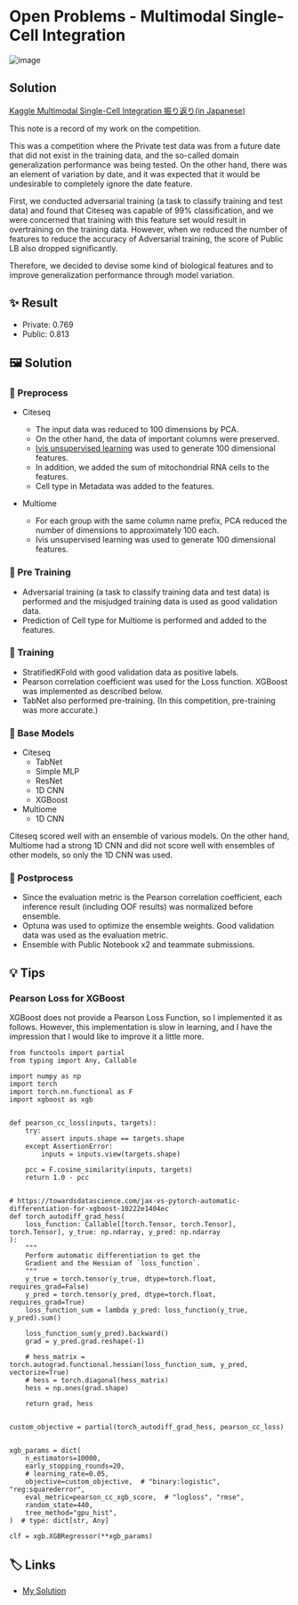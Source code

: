 # Open Problems - Multimodal Single-Cell Integration

![image](https://user-images.githubusercontent.com/1638500/195366837-9048d24c-86ca-42d6-99a8-414a019a5048.png)

## Solution

[Kaggle Multimodal Single-Cell Integration 振り返り(in Japanese)](https://imokuri123.com/blog/2022/11/kaggle-multimodal-single-cell-integration/)



This note is a record of my work on the competition.

This was a competition where the Private test data was from a future date that did not exist in the training data, and the so-called domain generalization performance was being tested.
On the other hand, there was an element of variation by date, and it was expected that it would be undesirable to completely ignore the date feature.

First, we conducted adversarial training (a task to classify training and test data) and found that Citeseq was capable of 99% classification, and we were concerned that training with this feature set would result in overtraining on the training data.
However, when we reduced the number of features to reduce the accuracy of Adversarial training, the score of Public LB also dropped significantly.

Therefore, we decided to devise some kind of biological features and to improve generalization performance through model variation.


## ✨ Result

- Private: 0.769
- Public: 0.813



## 🖼️ Solution


### 🌱 Preprocess

- Citeseq
    - The input data was reduced to 100 dimensions by PCA.
    - On the other hand, the data of important columns were preserved.
    - [Ivis unsupervised learning](https://bering-ivis.readthedocs.io/en/latest/unsupervised.html) was used to generate 100 dimensional features.
    - In addition, we added the sum of mitochondrial RNA cells to the features.
    - Cell type in Metadata was added to the features.

- Multiome
    - For each group with the same column name prefix, PCA reduced the number of dimensions to approximately 100 each.
    - Ivis unsupervised learning was used to generate 100 dimensional features.

### 🤸 Pre Training

- Adversarial training (a task to classify training data and test data) is performed and the misjudged training data is used as good validation data.
- Prediction of Cell type for Multiome is performed and added to the features.


### 🏃 Training

- StratifiedKFold with good validation data as positive labels.
- Pearson correlation coefficient was used for the Loss function. XGBoost was implemented as described below.
- TabNet also performed pre-training. (In this competition, pre-training was more accurate.)

### 🎨 Base Models

- Citeseq
    - TabNet
    - Simple MLP
    - ResNet
    - 1D CNN
    - XGBoost
- Multiome
    - 1D CNN

Citeseq scored well with an ensemble of various models.
On the other hand, Multiome had a strong 1D CNN and did not score well with ensembles of other models, so only the 1D CNN was used.

### 🚀 Postprocess

- Since the evaluation metric is the Pearson correlation coefficient, each inference result (including OOF results) was normalized before ensemble.
- Optuna was used to optimize the ensemble weights. Good validation data was used as the evaluation metric.
- Ensemble with Public Notebook x2 and teammate submissions.


## 💡 Tips


### Pearson Loss for XGBoost

XGBoost does not provide a Pearson Loss Function, so I implemented it as follows.
However, this implementation is slow in learning, and I have the impression that I would like to improve it a little more.

```
from functools import partial
from typing import Any, Callable

import numpy as np
import torch
import torch.nn.functional as F
import xgboost as xgb


def pearson_cc_loss(inputs, targets):
    try:
        assert inputs.shape == targets.shape
    except AssertionError:
        inputs = inputs.view(targets.shape)

    pcc = F.cosine_similarity(inputs, targets)
    return 1.0 - pcc


# https://towardsdatascience.com/jax-vs-pytorch-automatic-differentiation-for-xgboost-10222e1404ec
def torch_autodiff_grad_hess(
    loss_function: Callable[[torch.Tensor, torch.Tensor], torch.Tensor], y_true: np.ndarray, y_pred: np.ndarray
):
    """
    Perform automatic differentiation to get the
    Gradient and the Hessian of `loss_function`.
    """
    y_true = torch.tensor(y_true, dtype=torch.float, requires_grad=False)
    y_pred = torch.tensor(y_pred, dtype=torch.float, requires_grad=True)
    loss_function_sum = lambda y_pred: loss_function(y_true, y_pred).sum()

    loss_function_sum(y_pred).backward()
    grad = y_pred.grad.reshape(-1)

    # hess_matrix = torch.autograd.functional.hessian(loss_function_sum, y_pred, vectorize=True)
    # hess = torch.diagonal(hess_matrix)
    hess = np.ones(grad.shape)

    return grad, hess


custom_objective = partial(torch_autodiff_grad_hess, pearson_cc_loss)


xgb_params = dict(
    n_estimators=10000,
    early_stopping_rounds=20,
    # learning_rate=0.05,
    objective=custom_objective,  # "binary:logistic", "reg:squarederror",
    eval_metric=pearson_cc_xgb_score,  # "logloss", "rmse",
    random_state=440,
    tree_method="gpu_hist",
)  # type: dict[str, Any]

clf = xgb.XGBRegressor(**xgb_params)
```


## 🏷️ Links

- [My Solution](https://github.com/IMOKURI/kaggle-multimodal-single-cell-integration)



